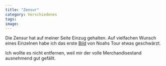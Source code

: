 ```yaml
---
title: "Zensur"
category: Verschiedenes
tags: 
image: 
---
```


Die Zensur hat auf meiner Seite Einzug gehalten. Auf vielfachen Wunsch eines Einzelnen habe ich das erste [Bild](http://www.misantropolis.de/pics.php) von Noahs Tour etwas geschwärzt.

Ich wollte es nicht entfernen, weil mir der volle Merchandisestand ausnehmend gut gefällt.

